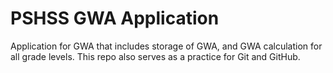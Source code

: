 # PSHSS GWA Application
Application for GWA that includes storage of GWA, and GWA calculation for all grade levels. This repo also serves as a practice for Git and GitHub.
